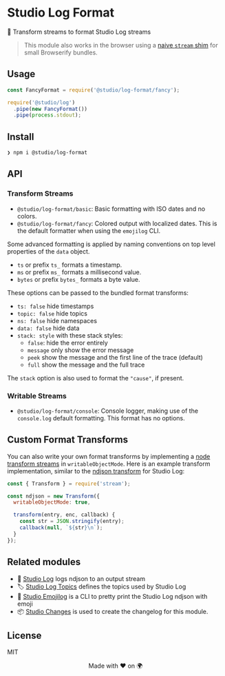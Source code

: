 # Studio Log Format

🎩 Transform streams to format Studio Log streams

> This module also works in the browser using a [naive `stream` shim][7] for
> small Browserify bundles.

## Usage

```js
const FancyFormat = require('@studio/log-format/fancy');

require('@studio/log')
  .pipe(new FancyFormat())
  .pipe(process.stdout);
```

## Install

```bash
❯ npm i @studio/log-format
```

## API

### Transform Streams

- `@studio/log-format/basic`: Basic formatting with ISO dates and no colors.
- `@studio/log-format/fancy`: Colored output with localized dates. This is the
  default formatter when using the `emojilog` CLI.

Some advanced formatting is applied by naming conventions on top level
properties of the `data` object.

- `ts` or prefix `ts_` formats a timestamp.
- `ms` or prefix `ms_` formats a millisecond value.
- `bytes` or prefix `bytes_` formats a byte value.

These options can be passed to the bundled format transforms:

- `ts: false` hide timestamps
- `topic: false` hide topics
- `ns: false` hide namespaces
- `data: false` hide data
- `stack: style` with these stack styles:
    - `false`: hide the error entirely
    - `message` only show the error message
    - `peek` show the message and the first line of the trace (default)
    - `full` show the message and the full trace

The `stack` option is also used to format the `"cause"`, if present.

### Writable Streams

- `@studio/log-format/console`: Console logger, making use of the `console.log`
  default formatting. This format has no options.

## Custom Format Transforms

You can also write your own format transforms by implementing a [node transform
streams][5] in `writableObjectMode`. Here is an example transform
implementation, similar to the [ndjson transform][6] for Studio Log:

```js
const { Transform } = require('stream');

const ndjson = new Transform({
  writableObjectMode: true,

  transform(entry, enc, callback) {
    const str = JSON.stringify(entry);
    callback(null, `${str}\n`);
  }
});
```

## Related modules

- 👻 [Studio Log][1] logs ndjson to an output stream
- 🏷 [Studio Log Topics][2] defines the topics used by Studio Log
- 🌈 [Studio Emojilog][3] is a CLI to pretty print the Studio Log ndjson with
  emoji
- 📦 [Studio Changes][4] is used to create the changelog for this module.

## License

MIT

<div align="center">Made with ❤️ on 🌍</div>

[1]: https://github.com/javascript-studio/studio-log
[2]: https://github.com/javascript-studio/studio-log-topics
[3]: https://github.com/javascript-studio/studio-emojilog
[4]: https://github.com/javascript-studio/studio-changes
[5]: https://nodejs.org/api/stream.html#stream_implementing_a_transform_stream
[6]: https://github.com/javascript-studio/studio-ndjson
[7]: https://github.com/javascript-studio/studio-browser-stream
